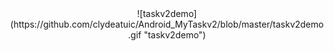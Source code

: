 <center>
	![taskv2demo](https://github.com/clydeatuic/Android_MyTaskv2/blob/master/taskv2demo.gif "taskv2demo")
</center>